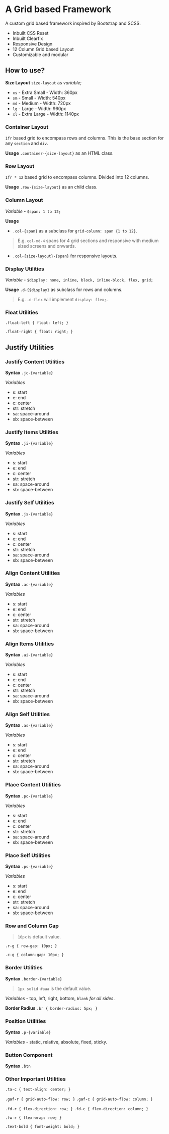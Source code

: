 # A Grid based Framework

A custom grid based framework inspired by Bootstrap and SCSS.
- Inbuilt CSS Reset
- Inbuilt Clearfix
- Responsive Design
- 12 Column Grid based Layout
- Customizable and modular
## How to use?

**Size Layout** `size-layout` as _variable_;

- `xs` - Extra Small - Width: 360px
- `sm` - Small - Width: 540px
- `md` - Medium - Width: 720px
- `lg` - Large - Width: 960px
- `xl` - Extra Large - Width: 1140px

### Container Layout
`1fr` based grid to encompass rows and columns. This is the base section for any `section` and `div`.

**Usage**
`.container-{size-layout}` as an HTML class.

### Row Layout
`1fr * 12` based grid to encompass columns. Divided into 12 columns.

**Usage**
`.row-{size-layout}` as an child class.

### Column Layout
_Variable_ - `$span: 1 to 12;`

**Usage**
- `.col-{span}` as a subclass for `grid-column: span {1 to 12}`.
> E.g. `col-md-4` spans for 4 grid sections and responsive with medium sized screens and onwards.

- `.col-{size-layout}-{span}` for responsive layouts.

### Display Utilities
_Variable_ - `$display: none, inline, block, inline-block, flex, grid;`

**Usage**
`.d-{$display}` as subclass for rows and columns.
> E.g. `.d-flex` will implement `display: flex;`.

### Float Utilities
`.float-left { float: left; }`

`.float-right { float: right; }`

## Justify Utilities
### Justify Content Utilities
**Syntax**
`.jc-{variable}`

_Variables_ 
- s: start
- e: end
- c: center
- str: stretch
- sa: space-around
- sb: space-between

### Justify Items Utilities
**Syntax**
`.ji-{variable}`

_Variables_ 
- s: start
- e: end
- c: center
- str: stretch
- sa: space-around
- sb: space-between

### Justify Self Utilities
**Syntax**
`.js-{variable}`

_Variables_ 
- s: start
- e: end
- c: center
- str: stretch
- sa: space-around
- sb: space-between

### Align Content Utilities
**Syntax**
`.ac-{variable}`

_Variables_ 
- s: start
- e: end
- c: center
- str: stretch
- sa: space-around
- sb: space-between

### Align Items Utilities
**Syntax**
`.ai-{variable}`

_Variables_ 
- s: start
- e: end
- c: center
- str: stretch
- sa: space-around
- sb: space-between

### Align Self Utilities
**Syntax**
`.as-{variable}`

_Variables_ 
- s: start
- e: end
- c: center
- str: stretch
- sa: space-around
- sb: space-between

### Place Content Utilities
**Syntax**
`.pc-{variable}`

_Variables_ 
- s: start
- e: end
- c: center
- str: stretch
- sa: space-around
- sb: space-between

### Place Self Utilities
**Syntax**
`.ps-{variable}`

_Variables_ 
- s: start
- e: end
- c: center
- str: stretch
- sa: space-around
- sb: space-between

### Row and Column Gap
> `10px` is default value.

`.r-g { row-gap: 10px; }`

`.c-g { column-gap: 10px; }`

### Border Utilities
**Syntax**
`.border-{variable}`

> `1px solid #aaa` is the default value.

_Variables_ - top, left, right, bottom, `blank` _for all sides_.

**Border Radius**
`.br { border-radius: 5px; }`

### Position Utilities
**Syntax**
`.p-{variable}`

_Variables_ - static, relative, absolute, fixed, sticky.

### Button Component
**Syntax**
`.btn`

### Other Important Utilities

`.ta-c { text-align: center; }`

`.gaf-r { grid-auto-flow: row; }`
`.gaf-c { grid-auto-flow: column; }`

`.fd-r { flex-direction: row; }`
`.fd-c { flex-direction: column; }`

`.fw-r { flex-wrap: row; }`


`.text-bold { font-weight: bold; }`